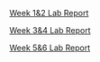 [Week 1&2 Lab Report](https://ayaaa99.github.io/cse15l-lab-reports/lab-report-1-week-2.html)

[Week 3&4 Lab Report](https://ayaaa99.github.io/cse15l-lab-reports/lab-report-2-week-4.html)

[Week 5&6 Lab Report](https://ayaaa99.github.io/cse15l-lab-reports/lab-report-3-week-6.html)
